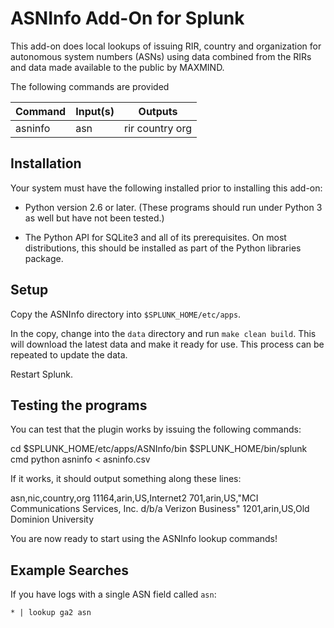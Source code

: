 # ASNInfo Add-On for Splunk

This add-on does local lookups of issuing RIR, country and
organization for autonomous system numbers (ASNs) using data combined
from the RIRs and data made available to the public by MAXMIND.

The following commands are provided


| Command       | Input(s)  | Outputs       |
| ------------- | ----------|-------------- |
| asninfo       | asn       |rir country org|


## Installation

Your system must have the following installed prior to installing this
add-on:

 * Python version 2.6 or later.  (These programs should run under
   Python 3 as well but have not been tested.)

 * The Python API for SQLite3 and all of its prerequisites.  On most
   distributions, this should be installed as part of the Python
   libraries package.

## Setup

Copy the ASNInfo directory into `$SPLUNK_HOME/etc/apps`.

In the copy, change into the `data` directory and run `make clean
build`.  This will download the latest data and make it ready for use.
This process can be repeated to update the data.

Restart Splunk.


## Testing the programs

You can test that the plugin works by issuing the following commands:

  cd $SPLUNK_HOME/etc/apps/ASNInfo/bin
  $SPLUNK_HOME/bin/splunk cmd python asninfo < asninfo.csv

If it works, it should output something along these lines:

asn,nic,country,org
11164,arin,US,Internet2
701,arin,US,"MCI Communications Services, Inc. d/b/a Verizon Business"
1201,arin,US,Old Dominion University

You are now ready to start using the ASNInfo lookup commands!
  

## Example Searches

If you have logs with a single ASN field called `asn`:
```
* | lookup ga2 asn
```
